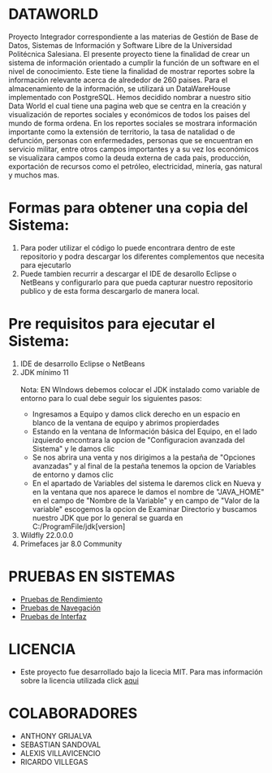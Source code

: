 # DATAWORLD
Proyecto Integrador correspondiente a las materias de Gestión de Base de Datos, Sistemas de Información y Software Libre de la Universidad Politécnica Salesiana. El presente 
proyecto tiene la finalidad de crear un sistema de información orientado a cumplir la función de un software en el nivel de conocimiento. Este tiene la finalidad de mostrar 
reportes sobre la información relevante acerca de alrededor de 260 paises. Para el almacenamiento de la información, se utilizará un DataWareHouse implementado con PostgreSQL.
Hemos decidido nombrar a nuestro sitio Data World el cual tiene una pagina web que se centra en la creación y visualización de reportes sociales y económicos de todos los paises del mundo de forma ordena. En los reportes sociales se mostrara información importante como la extensión de territorio, la tasa de natalidad o de defunción, personas con enfermedades, personas que se encuentran en servicio militar, entre otros campos importantes y a su vez los económicos se visualizara campos como la deuda externa de cada pais, producción, exportación de recursos como el petróleo, electricidad, minería, gas natural y muchos mas.
# Formas para obtener una copia del Sistema:
  1. Para poder utilizar el código lo puede encontrara dentro de este repositorio y podra descargar los diferentes complementos que necesita para ejecutarlo
  1. Puede tambien recurrir a descargar el IDE de desarollo Eclipse o NetBeans y configurarlo para que pueda capturar nuestro repositorio publico y de esta forma descargarlo de manera local.

# Pre requisitos para ejecutar el Sistema:
<ol>
  <li>IDE de desarrollo Eclipse o NetBeans</li>
  <li>JDK mínimo 11</li><br/>
    Nota: EN WIndows debemos colocar el JDK instalado como variable de entorno para lo cual debe seguir los siguientes pasos:
    <ul>
    <li>Ingresamos a Equipo y damos click derecho en un espacio en blanco de la ventana de equipo y abrimos propierdades</li>
    <li>Estando en la ventana de Información básica del Equipo, en el lado izquierdo encontrara la opcion de "Configuracion avanzada del Sistema" y le damos clic</li>
    <li>Se nos abrira una venta y nos dirigimos a la pestaña de "Opciones avanzadas" y al final de la pestaña tenemos la opcion de Variables de entorno y damos clic</li>
    <li>En el apartado de Variables del sistema le daremos click en Nueva y en la ventana que nos aparece le damos el nombre de "JAVA_HOME" en el campo de "Nombre de la Variable" y en campo de "Valor de la variable" escogemos la opcion de Examinar Directorio y buscamos nuestro JDK que por lo general se guarda en C:/ProgramFile/jdk[version]</li>
   </ul>
  <li>Wildfly 22.0.0.0 </li>
  <li>Primefaces jar 8.0 Community</li>
  </ol>

# PRUEBAS EN SISTEMAS

 * [Pruebas de Rendimiento](https://github.com/nicasop/PROYECTO_INTEGRADOR_P58/blob/main/documentacion/Pruebas%20del%20Sistema/PruebasRendimiento_Grupo3.pdf)
 * [Pruebas de Navegación](https://github.com/nicasop/PROYECTO_INTEGRADOR_P58/blob/main/documentacion/Pruebas%20del%20Sistema/Prueba%20de%20Navegaci%C3%B3n_Grupo3.pdf)
 * [Pruebas de Interfaz](https://github.com/nicasop/PROYECTO_INTEGRADOR_P58/blob/main/documentacion/Pruebas%20del%20Sistema/prebasInterfaz.pdf)

# LICENCIA

 *  Este proyecto fue desarrollado bajo la licecia MIT. Para mas información sobre la licencia utilizada click [aqui](/LICENSE)

# COLABORADORES


  + ANTHONY GRIJALVA
  + SEBASTIAN SANDOVAL
  + ALEXIS VILLAVICENCIO
  + RICARDO VILLEGAS


